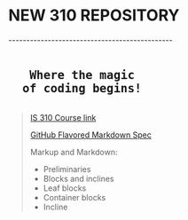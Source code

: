 # NEW 310 REPOSITORY 
<p> ---------------------------------------------- <p>
<pre><h2>   Where the magic 
  of coding begins!</h2></pre>
<blockquote>
<p><a href="https://zoeleblanc.com/is310-computing-humanities-2024/schedule/00-overview" 
Title="IS 310">IS 310 Course link</a></p>

<p><a href="https://github.github.com/gfm/#indented-code-blocks" title="
title
line1
line2
">GitHub Flavored Markdown Spec
</a></p>
Markup and Markdown:
<ul>
<li>Preliminaries</li>
<li>Blocks and inclines</li>
<li>Leaf blocks</li>
<li>Container blocks</li>
<li>Incline</li>

